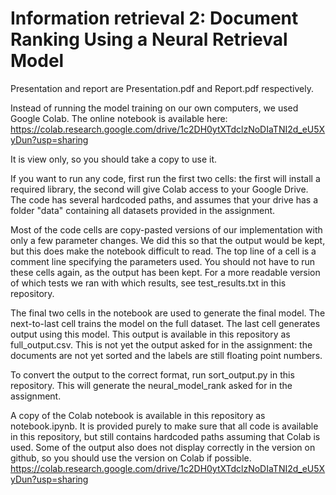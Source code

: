 # Information retrieval 2: Document Ranking Using a Neural Retrieval Model

Presentation and report are Presentation.pdf and Report.pdf respectively.

Instead of running the model training on our own computers, we used Google Colab. The online notebook is available here: 
https://colab.research.google.com/drive/1c2DH0ytXTdclzNoDIaTNI2d_eU5XyDun?usp=sharing

It is view only, so you should take a copy to use it. 

If you want to run any code, first run the first two cells: the first will install a 
required library, the second will give Colab access to your Google Drive. The code has several hardcoded paths, and 
assumes that your drive has a folder "data" containing all datasets provided in the assignment. 

Most of the code cells are copy-pasted versions of our implementation with only a few parameter changes. We did this so 
that the output would be kept, but this does make the notebook difficult to read. The top line of a cell is a comment line specifying the parameters used. You should not 
have to run these cells again, as the output has been kept. For a more readable version of which tests we ran with 
which results, see test_results.txt in this repository.

The final two cells in the notebook are used to generate the final model. The next-to-last cell trains the model on the 
full dataset. The last cell generates output using this model. This output is available in this repository as 
full_output.csv. This is not yet the output asked for in the assignment: the documents are not yet sorted and the labels
are still floating point numbers.

To convert the output to the correct format, run sort_output.py in this repository. This will generate the 
neural_model_rank asked for in the assignment.

A copy of the Colab notebook is available in this repository as notebook.ipynb. It is provided purely to make sure that
all code is available in this repository, but still contains hardcoded paths assuming that Colab is used. Some of the 
output also does not display correctly in the version on github, so you should use the version on Colab if possible.
https://colab.research.google.com/drive/1c2DH0ytXTdclzNoDIaTNI2d_eU5XyDun?usp=sharing